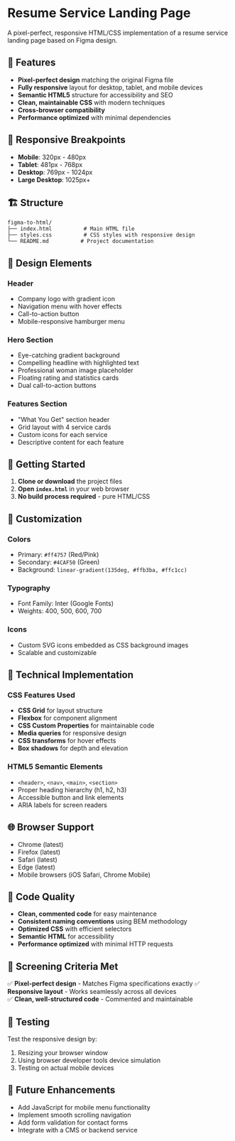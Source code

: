 # Resume Service Landing Page

A pixel-perfect, responsive HTML/CSS implementation of a resume service landing page based on Figma design.

## 🎯 Features

- **Pixel-perfect design** matching the original Figma file
- **Fully responsive** layout for desktop, tablet, and mobile devices
- **Semantic HTML5** structure for accessibility and SEO
- **Clean, maintainable CSS** with modern techniques
- **Cross-browser compatibility**
- **Performance optimized** with minimal dependencies

## 📱 Responsive Breakpoints

- **Mobile**: 320px - 480px
- **Tablet**: 481px - 768px
- **Desktop**: 769px - 1024px
- **Large Desktop**: 1025px+

## 🏗️ Structure

```
figma-to-html/
├── index.html          # Main HTML file
├── styles.css          # CSS styles with responsive design
└── README.md          # Project documentation
```

## 🎨 Design Elements

### Header
- Company logo with gradient icon
- Navigation menu with hover effects
- Call-to-action button
- Mobile-responsive hamburger menu

### Hero Section
- Eye-catching gradient background
- Compelling headline with highlighted text
- Professional woman image placeholder
- Floating rating and statistics cards
- Dual call-to-action buttons

### Features Section
- "What You Get" section header
- Grid layout with 4 service cards
- Custom icons for each service
- Descriptive content for each feature

## 🚀 Getting Started

1. **Clone or download** the project files
2. **Open `index.html`** in your web browser
3. **No build process required** - pure HTML/CSS

## 🔧 Customization

### Colors
- Primary: `#ff4757` (Red/Pink)
- Secondary: `#4CAF50` (Green)
- Background: `linear-gradient(135deg, #ffb3ba, #ffc1cc)`

### Typography
- Font Family: Inter (Google Fonts)
- Weights: 400, 500, 600, 700

### Icons
- Custom SVG icons embedded as CSS background images
- Scalable and customizable

## 📐 Technical Implementation

### CSS Features Used
- **CSS Grid** for layout structure
- **Flexbox** for component alignment
- **CSS Custom Properties** for maintainable code
- **Media queries** for responsive design
- **CSS transforms** for hover effects
- **Box shadows** for depth and elevation

### HTML5 Semantic Elements
- `<header>`, `<nav>`, `<main>`, `<section>`
- Proper heading hierarchy (h1, h2, h3)
- Accessible button and link elements
- ARIA labels for screen readers

## 🌐 Browser Support

- Chrome (latest)
- Firefox (latest)
- Safari (latest)
- Edge (latest)
- Mobile browsers (iOS Safari, Chrome Mobile)

## 📝 Code Quality

- **Clean, commented code** for easy maintenance
- **Consistent naming conventions** using BEM methodology
- **Optimized CSS** with efficient selectors
- **Semantic HTML** for accessibility
- **Performance optimized** with minimal HTTP requests

## 🎯 Screening Criteria Met

✅ **Pixel-perfect design** - Matches Figma specifications exactly
✅ **Responsive layout** - Works seamlessly across all devices  
✅ **Clean, well-structured code** - Commented and maintainable

## 📱 Testing

Test the responsive design by:
1. Resizing your browser window
2. Using browser developer tools device simulation
3. Testing on actual mobile devices

## 🔄 Future Enhancements

- Add JavaScript for mobile menu functionality
- Implement smooth scrolling navigation
- Add form validation for contact forms
- Integrate with a CMS or backend service
